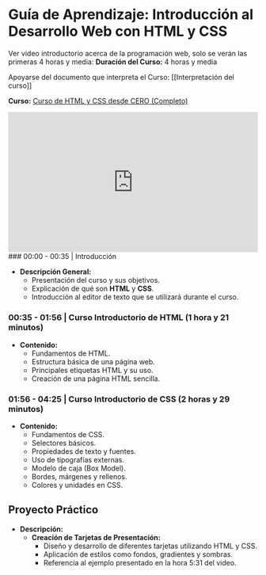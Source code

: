 # Guía de Aprendizaje: Introducción al Desarrollo Web con HTML y CSS

Ver video introductorio acerca de la programación web, solo se verán las primeras 4 horas y media:
**Duración del Curso:** 4 horas y media

Apoyarse del documento que interpreta el Curso:
 [[Interpretación del curso]]

**Curso:** [Curso de HTML y CSS desde CERO (Completo)](https://www.youtube.com/watch?v=ELSm-G201Ls)
<div style="position: relative; padding-bottom: 56.25%; height: 0; overflow: hidden; max-width: 100%;">
    <iframe 
        src="https://www.youtube.com/embed/ELSm-G201Ls" 
        style="position: absolute; top: 0; left: 0; width: 100%; height: 100%;" 
        frameborder="0" 
        allowfullscreen>
    </iframe>
</div>
### 00:00 - 00:35 | Introducción

- **Descripción General:**
  - Presentación del curso y sus objetivos.
  - Explicación de qué son **HTML** y **CSS**.
  - Introducción al editor de texto que se utilizará durante el curso.

### 00:35 - 01:56 | Curso Introductorio de HTML (1 hora y 21 minutos)

- **Contenido:**
  - Fundamentos de HTML.
  - Estructura básica de una página web.
  - Principales etiquetas HTML y su uso.
  - Creación de una página HTML sencilla.

### 01:56 - 04:25 | Curso Introductorio de CSS (2 horas y 29 minutos)

- **Contenido:**
  - Fundamentos de CSS.
  - Selectores básicos.
  - Propiedades de texto y fuentes.
  - Uso de tipografías externas.
  - Modelo de caja (Box Model).
  - Bordes, márgenes y rellenos.
  - Colores y unidades en CSS.

## Proyecto Práctico

- **Descripción:**
  - **Creación de Tarjetas de Presentación:**
    - Diseño y desarrollo de diferentes tarjetas utilizando HTML y CSS.
    - Aplicación de estilos como fondos, gradientes y sombras.
    - Referencia al ejemplo presentado en la hora 5:31 del video.

